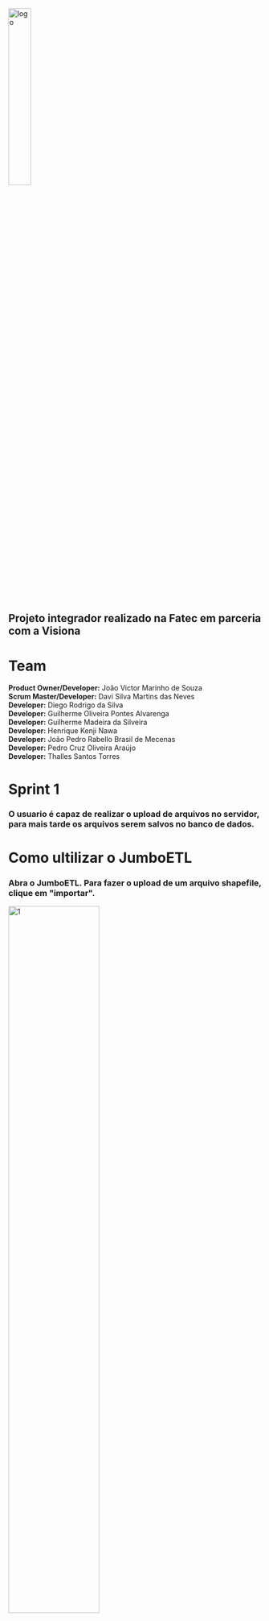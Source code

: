 
<img width="30%" alignt="center" src="https://i.ibb.co/7CQBMHN/icon.jpg" alt="logo"> 


## **Projeto integrador realizado na Fatec em parceria com a Visiona** 

# Team
**Product Owner/Developer:** João Victor Marinho de Souza  
**Scrum Master/Developer:** Davi Silva Martins das Neves  
**Developer:** Diego Rodrigo da Silva  
**Developer:** Guilherme Oliveira Pontes Alvarenga  
**Developer:** Guilherme Madeira da Silveira  
**Developer:** Henrique Kenji Nawa  
**Developer:** João Pedro Rabello Brasil de Mecenas  
**Developer:** Pedro Cruz Oliveira Araújo  
**Developer:** Thalles Santos Torres  

# **Sprint 1**
### O usuario é capaz de realizar o upload de arquivos no servidor, para mais tarde os arquivos serem salvos no banco de dados. 

# **Como ultilizar o JumboETL** 
### Abra o JumboETL. Para fazer o upload de um arquivo shapefile, clique em "importar".

<img width="60%" alignt="center" src="https://i.ibb.co/KWXfs9G/1.png" alt="1"> 

### Uma janela de busca será aberta. Selecione o arquivo shapefile que deseja importar, e clique em "Abrir".

<img width="60%" alignt="center" src="https://i.ibb.co/6HhNRv1/2.png" alt="2"> 

### Clique em "Ver arquivo selecionado" para ver o arquivo que irá ser importado.

<img width="60%" alignt="center" src="https://i.ibb.co/sPKx27C/3.png" alt="3"> 

### Após escolher o arquivo, clique em "Upload" para enviar o arquivo.

<img width="60%" alignt="center" src="https://i.ibb.co/7KCrFv9/4.png" alt="4"> 

### Pronto, o upload já está feito. Clique em "Carregar outros arquivos" se deseja salvar mais arquivos.

<img width="60%" alignt="center" src="https://i.ibb.co/GH9ZdRm/5.png" alt="5"> 

### Para maior entendimento do processo:

<img src="https://i.ibb.co/P5NyKWG/2020-09-20-20-45-18.gif" alt="2020" border="0">

### **Tecnologias**
#### Node.js
#### HTML / CSS

 





